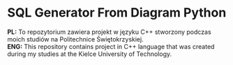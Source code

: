 # SQL Generator From Diagram Python
<b>PL:</b> To repozytorium zawiera projekt w języku C++ stworzony podczas moich studiów na Politechnice Świętokrzyskiej.<br/> 
<b>ENG:</b> This repository contains project in C++ language that was created during my studies at the Kielce University of Technology.
